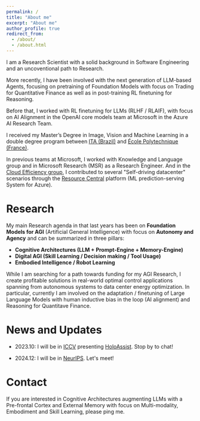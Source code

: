```yaml
---
permalink: /
title: "About me"
excerpt: "About me"
author_profile: true
redirect_from: 
  - /about/
  - /about.html
---
```

I am a Research Scientist with a solid background in Software Engineering and an uncoventional path to Research. 

More recently, I have been involved with the next generation of LLM-based Agents, focusing on pretraining of Foundation Models with focus on Trading for Quantitative Finance as well as in post-training RL finetuning for Reasoning.

Before that, I worked with RL finetuning for LLMs (RLHF / RLAIF), with focus on AI Alignment in the OpenAI core models team at Microsoft in the Azure AI Research Team.

I received my Master’s Degree in Image, Vision and Machine Learning in a double degree program between [ITA (Brazil)](http://www.ita.br/) and [École Polytechnique (France)](https://www.polytechnique.edu/).

In previous teams at Microsoft, I worked with Knowledge and Language group and in Microsoft Research (MSR) as a Research Engineer.
And in the [Cloud Efficiency group](https://www.microsoft.com/en-us/research/group/azure-systems-research/), I contributed to several "Self-driving datacenter" scenarios through the [Resource Central](https://www.microsoft.com/en-us/research/publication/resource-central-understanding-predicting-workloads-improved-resource-management-large-cloud-platforms/) platform (ML prediction-serving System for Azure).

Research
======
My main Research agenda in that last years has been on **Foundation Models for AGI** (Artificial General Intelligence) with focus on **Autonomy and Agency** and can be summarized in three pillars:

- **Cognitive Architectures (LLM + Prompt-Engine + Memory-Engine)**
- **Digital AGI (Skill Learning / Decision making / Tool Usage)**
- **Embodied Intelligence / Robot Learning**

While I am searching for a path towards funding for my AGI Research, I create profitable solutions in real-world optimal control applications spanning from autonomous systems to data center energy optimization. In particular, currently I am involved on the adaptation / finetuning of Large Language Models with human inductive bias in the loop (AI alignment) and Reasoning for Quantitave Finance.

News and Updates
======
- 2023.10: I will be in [ICCV](https://iccv2023.thecvf.com/) presenting [HoloAssist](https://holoassist.github.io/). Stop by to chat!

- 2024.12: I will be in [NeurIPS](https://nips.cc/). Let's meet!

Contact
======
If you are interested in Cognitive Architectures augmenting LLMs with a Pre-frontal Cortex and External Memory with focus on Multi-modality, Embodiment and Skill Learning, please ping me.
